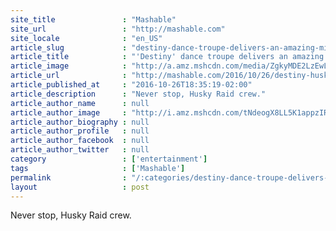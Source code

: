 ```yaml
---
site_title               : "Mashable"
site_url                 : "http://mashable.com"
site_locale              : "en_US"
article_slug             : "destiny-dance-troupe-delivers-an-amazing-michael-jackson-medley"
article_title            : "'Destiny' dance troupe delivers an amazing Michael Jackson medley"
article_image            : "http://a.amz.mshcdn.com/media/ZgkyMDE2LzEwLzI2LzdjL3NkZGVmYXVsdC4yMDA1Zi5qcGcKcAl0aHVtYgkxMjAweDYzMAplCWpwZw/d57e187f/cfb/sddefault.jpg"
article_url              : "http://mashable.com/2016/10/26/destiny-husky-raid-michael-jackson-medley/"
article_published_at     : "2016-10-26T18:35:19-02:00"
article_description      : "Never stop, Husky Raid crew."
article_author_name      : null
article_author_image     : "http://i.amz.mshcdn.com/tNdeogX8LL5K1appzIRN425c_D0=/90x90/2016%2F06%2F29%2F62%2Fhttpsd2mhye01h4nj2n.cloudfront.netmediaZgkyMDE0LzA4.a490c.jpg"
article_author_biography : null
article_author_profile   : null
article_author_facebook  : null
article_author_twitter   : null
category                 : ['entertainment']
tags                     : ['Mashable']
permalink                : "/:categories/destiny-dance-troupe-delivers-an-amazing-michael-jackson-medley/"
layout                   : post
---
```


Never stop, Husky Raid crew.
